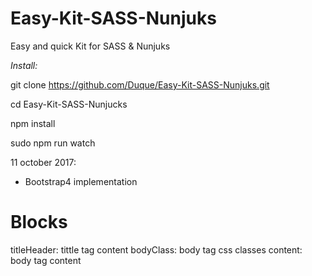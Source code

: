# Easy-Kit-SASS-Nunjuks
Easy and quick Kit for SASS &amp; Nunjuks

*Install:*

git clone https://github.com/Duque/Easy-Kit-SASS-Nunjuks.git

cd Easy-Kit-SASS-Nunjucks

npm install

sudo npm run watch

11 october 2017: 

- Bootstrap4 implementation


# Blocks

titleHeader: 	tittle tag content
bodyClass:		body tag css classes
content:			body tag content
